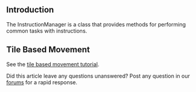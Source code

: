 ## Introduction

The InstructionManager is a class that provides methods for performing common tasks with instructions.

## Tile Based Movement

See the [tile based movement tutorial](/frb/docs/index.php?title=FlatRedBallXna:Tutorials:Tile_Based_Movement.md "FlatRedBallXna:Tutorials:Tile Based Movement").

Did this article leave any questions unanswered? Post any question in our [forums](/frb/forum.md) for a rapid response.
